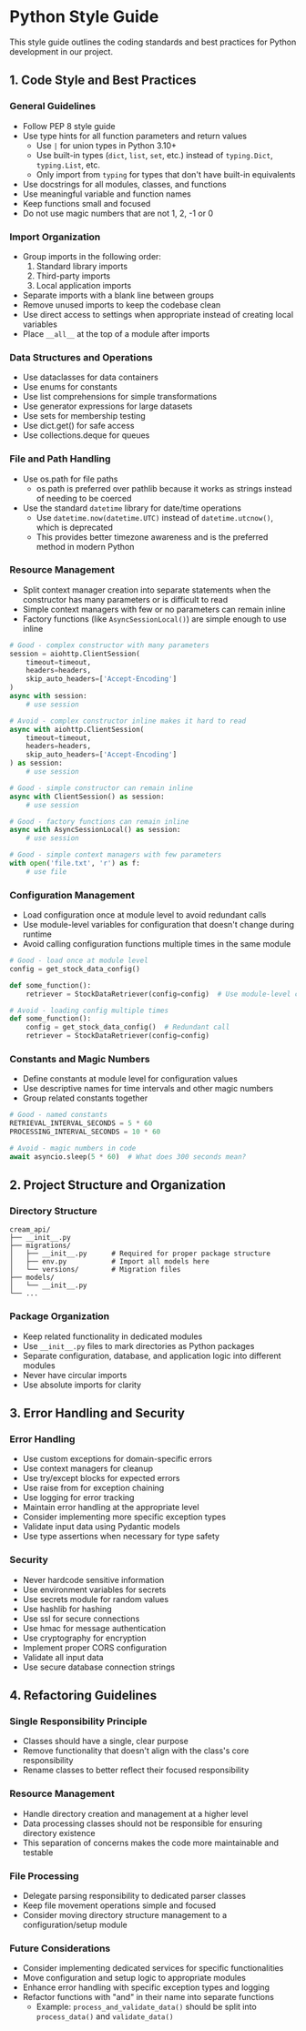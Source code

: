 # Python Style Guide

This style guide outlines the coding standards and best practices for Python development in our project.

## 1. Code Style and Best Practices

### General Guidelines
- Follow PEP 8 style guide
- Use type hints for all function parameters and return values
  - Use `|` for union types in Python 3.10+
  - Use built-in types (`dict`, `list`, `set`, etc.) instead of `typing.Dict`, `typing.List`, etc.
  - Only import from `typing` for types that don't have built-in equivalents
- Use docstrings for all modules, classes, and functions
- Use meaningful variable and function names
- Keep functions small and focused
- Do not use magic numbers that are not 1, 2, -1 or 0

### Import Organization
- Group imports in the following order:
  1. Standard library imports
  2. Third-party imports
  3. Local application imports
- Separate imports with a blank line between groups
- Remove unused imports to keep the codebase clean
- Use direct access to settings when appropriate instead of creating local variables
- Place `__all__` at the top of a module after imports

### Data Structures and Operations
- Use dataclasses for data containers
- Use enums for constants
- Use list comprehensions for simple transformations
- Use generator expressions for large datasets
- Use sets for membership testing
- Use dict.get() for safe access
- Use collections.deque for queues

### File and Path Handling
- Use os.path for file paths
  - os.path is preferred over pathlib because it works as strings instead of needing to be coerced
- Use the standard `datetime` library for date/time operations
  - Use `datetime.now(datetime.UTC)` instead of `datetime.utcnow()`, which is deprecated
  - This provides better timezone awareness and is the preferred method in modern Python

### Resource Management
- Split context manager creation into separate statements when the constructor has many parameters or is difficult to read
- Simple context managers with few or no parameters can remain inline
- Factory functions (like `AsyncSessionLocal()`) are simple enough to use inline

```python
# Good - complex constructor with many parameters
session = aiohttp.ClientSession(
    timeout=timeout,
    headers=headers,
    skip_auto_headers=['Accept-Encoding']
)
async with session:
    # use session

# Avoid - complex constructor inline makes it hard to read
async with aiohttp.ClientSession(
    timeout=timeout,
    headers=headers,
    skip_auto_headers=['Accept-Encoding']
) as session:
    # use session

# Good - simple constructor can remain inline
async with ClientSession() as session:
    # use session

# Good - factory functions can remain inline
async with AsyncSessionLocal() as session:
    # use session

# Good - simple context managers with few parameters
with open('file.txt', 'r') as f:
    # use file
```

### Configuration Management
- Load configuration once at module level to avoid redundant calls
- Use module-level variables for configuration that doesn't change during runtime
- Avoid calling configuration functions multiple times in the same module

```python
# Good - load once at module level
config = get_stock_data_config()

def some_function():
    retriever = StockDataRetriever(config=config)  # Use module-level config

# Avoid - loading config multiple times
def some_function():
    config = get_stock_data_config()  # Redundant call
    retriever = StockDataRetriever(config=config)
```

### Constants and Magic Numbers
- Define constants at module level for configuration values
- Use descriptive names for time intervals and other magic numbers
- Group related constants together

```python
# Good - named constants
RETRIEVAL_INTERVAL_SECONDS = 5 * 60
PROCESSING_INTERVAL_SECONDS = 10 * 60

# Avoid - magic numbers in code
await asyncio.sleep(5 * 60)  # What does 300 seconds mean?
```

## 2. Project Structure and Organization

### Directory Structure
```
cream_api/
├── __init__.py
├── migrations/
│   ├── __init__.py      # Required for proper package structure
│   ├── env.py           # Import all models here
│   └── versions/        # Migration files
├── models/
│   └── __init__.py
└── ...
```

### Package Organization
- Keep related functionality in dedicated modules
- Use `__init__.py` files to mark directories as Python packages
- Separate configuration, database, and application logic into different modules
- Never have circular imports
- Use absolute imports for clarity

## 3. Error Handling and Security

### Error Handling
- Use custom exceptions for domain-specific errors
- Use context managers for cleanup
- Use try/except blocks for expected errors
- Use raise from for exception chaining
- Use logging for error tracking
- Maintain error handling at the appropriate level
- Consider implementing more specific exception types
- Validate input data using Pydantic models
- Use type assertions when necessary for type safety

### Security
- Never hardcode sensitive information
- Use environment variables for secrets
- Use secrets module for random values
- Use hashlib for hashing
- Use ssl for secure connections
- Use hmac for message authentication
- Use cryptography for encryption
- Implement proper CORS configuration
- Validate all input data
- Use secure database connection strings

## 4. Refactoring Guidelines

### Single Responsibility Principle
- Classes should have a single, clear purpose
- Remove functionality that doesn't align with the class's core responsibility
- Rename classes to better reflect their focused responsibility

### Resource Management
- Handle directory creation and management at a higher level
- Data processing classes should not be responsible for ensuring directory existence
- This separation of concerns makes the code more maintainable and testable

### File Processing
- Delegate parsing responsibility to dedicated parser classes
- Keep file movement operations simple and focused
- Consider moving directory structure management to a configuration/setup module

### Future Considerations
- Consider implementing dedicated services for specific functionalities
- Move configuration and setup logic to appropriate modules
- Enhance error handling with specific exception types and logging
- Refactor functions with "and" in their name into separate functions
  - Example: `process_and_validate_data()` should be split into `process_data()` and `validate_data()`
